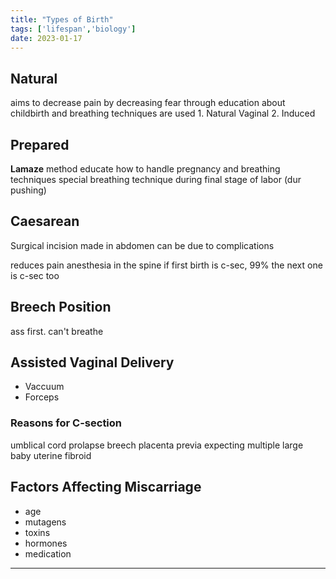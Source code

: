 ```yaml
---
title: "Types of Birth"
tags: ['lifespan','biology']
date: 2023-01-17
---
```


## Natural
aims to decrease pain by decreasing fear through education about childbirth and breathing techniques are used
	1. Natural Vaginal 
	2. Induced 

## Prepared
**Lamaze** method
educate how to handle pregnancy and breathing techniques
special breathing technique during final stage of labor (dur pushing)

## Caesarean
Surgical 
incision made in abdomen
can be due to complications

reduces pain 
anesthesia in the spine
if first birth is c-sec, 99% the next one is c-sec too
## Breech Position
ass first. can't breathe

## Assisted Vaginal Delivery
- Vaccuum 
- Forceps

### Reasons for C-section
umblical cord prolapse
breech
placenta previa 
expecting multiple
large baby
uterine fibroid 

## Factors Affecting Miscarriage
- age
- mutagens
- toxins
- hormones
- medication
---

